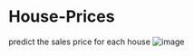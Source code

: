 # House-Prices
predict the sales price for each house
![image](https://github.com/linhsuan519/House-Prices/assets/141637019/c6d10cce-6db5-44c6-818b-0dac07c3125f)
